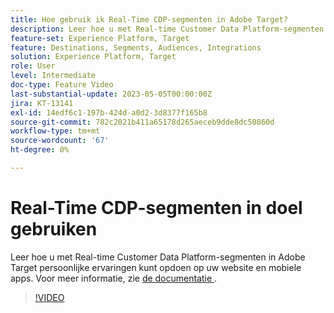 ```yaml
---
title: Hoe gebruik ik Real-Time CDP-segmenten in Adobe Target?
description: Leer hoe u met Real-time Customer Data Platform-segmenten in Adobe Target persoonlijke ervaringen kunt opdoen op uw website en mobiele apps.
feature-set: Experience Platform, Target
feature: Destinations, Segments, Audiences, Integrations
solution: Experience Platform, Target
role: User
level: Intermediate
doc-type: Feature Video
last-substantial-update: 2023-05-05T00:00:00Z
jira: KT-13141
exl-id: 14edf6c1-197b-424d-a0d2-3d8377f165b8
source-git-commit: 782c2021b411a65178d265aeceb9dde8dc50860d
workflow-type: tm+mt
source-wordcount: '67'
ht-degree: 0%

---
```


# Real-Time CDP-segmenten in doel gebruiken

Leer hoe u met Real-time Customer Data Platform-segmenten in Adobe Target persoonlijke ervaringen kunt opdoen op uw website en mobiele apps. Voor meer informatie, zie [ de documentatie ](https://experienceleague.adobe.com/docs/target/using/integrate/integrating-with-rtcdp.html?lang=nl-NL).

>[!VIDEO](https://video.tv.adobe.com/v/3446833/?learn=on&captions=dut)
